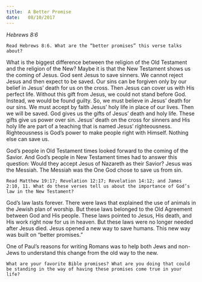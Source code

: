 ```yaml
---
title:  A Better Promise
date:   08/10/2017
---
```


_Hebrews 8:6_

`Read Hebrews 8:6. What are the “better promises” this verse talks about?`

What is the biggest difference between the religion of the Old Testament and the religion of the New? Maybe it is that the New Testament shows us the coming of Jesus. God sent Jesus to save sinners. We cannot reject Jesus and then expect to be saved. Our sins can be forgiven only by our belief in Jesus’ death for us on the cross. Then Jesus can cover us with His perfect life. Without this gift from Jesus, we could not stand before God. Instead, we would be found guilty. So, we must believe in Jesus’ death for our sins. We must accept by faith Jesus’ holy life in place of our lives. Then we will be saved. God gives us the gifts of Jesus’ death and holy life. These gifts give us power over sin. Jesus’ death on the cross for sinners and His holy life are part of a teaching that is named Jesus’ righteousness. Righteousness is God’s power to make people right with Himself. Nothing else can save us.

God’s people in Old Testament times looked forward to the coming of the Savior. And God’s people in New Testament times had to answer this question: Would they accept Jesus of Nazareth as their Savior? Jesus was the Messiah. The Messiah was the One God chose to save us from sin. 

`Read Matthew 19:17; Revelation 12:17; Revelation 14:12; and James 2:10, 11. What do these verses tell us about the importance of God’s law in the New Testament?`

God’s law lasts forever. There were laws that explained the use of animals in the Jewish plan of worship. But these laws belonged to the Old Agreement between God and His people. These laws pointed to Jesus, His death, and His work right now for us in heaven. But these laws were no longer needed after Jesus died. Jesus opened a new way to save humans. This new way was built on “better promises.” 

One of Paul’s reasons for writing Romans was to help both Jews and non-Jews to understand this change from the old way to the new. 

`What are your favorite Bible promises? What are you doing that could be standing in the way of having these promises come true in your life?`